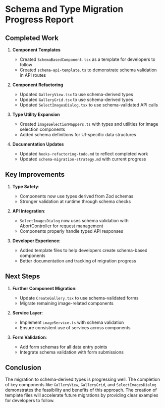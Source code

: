 # Schema and Type Migration Progress Report

## Completed Work

1. **Component Templates**
   - Created `SchemaBasedComponent.tsx` as a template for developers to follow
   - Created `schema-api-template.ts` to demonstrate schema validation in API routes

2. **Component Refactoring**
   - Updated `GalleryView.tsx` to use schema-derived types
   - Updated `GalleryGrid.tsx` to use schema-derived types
   - Updated `SelectImagesDialog.tsx` to use schema-validated API calls

3. **Type Utility Expansion**
   - Created `imageSelectionMappers.ts` with types and utilities for image selection components
   - Added schema definitions for UI-specific data structures

4. **Documentation Updates**
   - Updated `hooks-refactoring-todo.md` to reflect completed work
   - Updated `schema-migration-strategy.md` with current progress

## Key Improvements

1. **Type Safety**:
   - Components now use types derived from Zod schemas
   - Stronger validation at runtime through schema checks

2. **API Integration**:
   - `SelectImagesDialog` now uses schema validation with AbortController for request management
   - Components properly handle typed API responses

3. **Developer Experience**:
   - Added template files to help developers create schema-based components
   - Better documentation and tracking of migration progress

## Next Steps

1. **Further Component Migration**:
   - Update `CreateGallery.tsx` to use schema-validated forms
   - Migrate remaining image-related components

2. **Service Layer**:
   - Implement `imageService.ts` with schema validation
   - Ensure consistent use of services across components

3. **Form Validation**:
   - Add form schemas for all data entry points
   - Integrate schema validation with form submissions

## Conclusion

The migration to schema-derived types is progressing well. The completion of key components like `GalleryView`, `GalleryGrid`, and `SelectImagesDialog` demonstrates the feasibility and benefits of this approach. The creation of template files will accelerate future migrations by providing clear examples for developers to follow.
